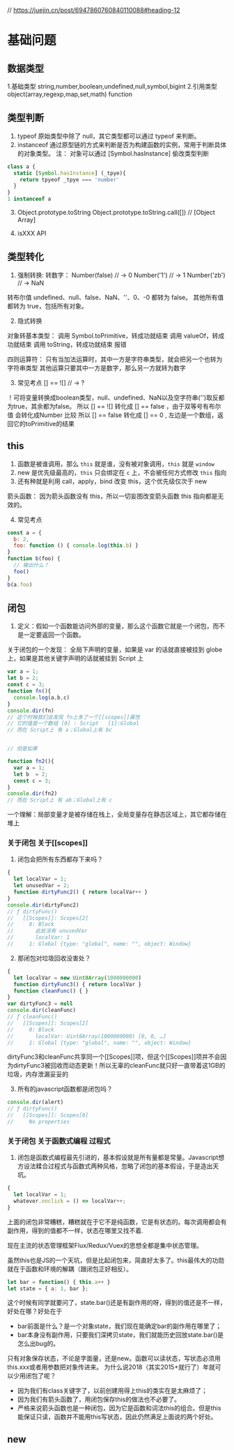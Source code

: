 // https://juejin.cn/post/6947860760840110088#heading-12

# 基础问题

## 数据类型
1.基础类型 string,number,boolean,undefined,null,symbol,bigint
2.引用类型 object(array,regexp,map,set,math)  function

## 类型判断
1. typeof 原始类型中除了 null，其它类型都可以通过 typeof 来判断。
2. instanceof 通过原型链的方式来判断是否为构建函数的实例，常用于判断具体的对象类型。
注：
对象可以通过 [Symbol.hasInstance] 偷改类型判断
```javascript
class a {
  static [Symbol.hasInstance] (_tpye){
    return tpyeof _tpye === 'number'
  }
}
1 instanceof a
```

3. Object.prototype.toString
Object.prototype.toString.call([])  // [Object Array]

4. isXXX API

## 类型转化
1. 强制转换:
转数字：
Number(false) // -> 0
Number('1') // -> 1
Number('zb') // -> NaN

转布尔值
undefined、null、false、NaN、''、0、-0 都转为 false。
其他所有值都转为 true，包括所有对象。

2. 隐式转换

对象转基本类型：
调用 Symbol.toPrimitive，转成功就结束
调用 valueOf，转成功就结束
调用 toString，转成功就结束
报错

四则运算符：
只有当加法运算时，其中一方是字符串类型，就会把另一个也转为字符串类型
其他运算只要其中一方是数字，那么另一方就转为数字

3. 常见考点
[] == ![] // -> ? 

！可将变量转换成boolean类型，null、undefined、NaN以及空字符串('')取反都为true，其余都为false。
所以 [] == ![] 转化成 [] == false ，由于双等号有布尔值 会转化成Number 比较
所以 [] == false 转化成 [] == 0 , 左边是一个数组，返回它的toPrimitive的结果


## this
1. 函数是被谁调用，那么 `this` 就是谁，没有被对象调用，`this` 就是 `window`
2. new 是优先级最高的，`this` 只会绑定在 `c` 上，不会被任何方式修改 `this` 指向
3. 还有种就是利用 call，apply，bind 改变 this，这个优先级仅次于 new

箭头函数：
因为箭头函数没有 this，所以一切妄图改变箭头函数 this 指向都是无效的。

4. 常见考点
```javascript
const a = {
  b: 2,
  foo: function () { console.log(this.b) }
}
function b(foo) {
  // 输出什么？
  foo()
}
b(a.foo)
```


## 闭包

1. 定义：假如一个函数能访问外部的变量，那么这个函数它就是一个闭包，而不是一定要返回一个函数。

关于闭包的一个发现：
全局下声明的变量，如果是 var 的话就直接被挂到 globe 上，如果是其他关键字声明的话就被挂到 Script 上
``` javascript
var a = 1;
let b = 2;
const c = 3;
function fn(){
  console.log(a,b,c)
}
console.dir(fn)
// 这个时候我们会发现 fn上多了一个[[scopes]]属性
// 它的值是一个数组 [0] : Script   [1]:Global
// 而在 Script上 有 a；Global上有 bc


// 但是如果

function fn2(){
  var a = 1;
  let b  = 2;
  const c = 3;
}
console.dir(fn2)
// 而在 Script上 有 ab；Global上有 c
``` 
一个理解：局部变量才是被存储在栈上，全局变量存在静态区域上，其它都存储在堆上

### 关于闭包 关于[[scopes]]
1. 闭包会把所有东西都存下来吗？
``` javascript
{
  let localVar = 1;
  let unusedVar = 2;
  function dirtyFunc2() { return localVar++ }
}
console.dir(dirtyFunc2)
// ƒ dirtyFunc()
//   [[Scopes]]: Scopes[2]
//     0: Block
//       此处没有 unusedVar
//       localVar: 1
//     1: Global {type: "global", name: "", object: Window}

```

2. 那闭包对垃圾回收没害处？
``` javascript
{
  let localVar = new Uint8Array(1000000000)
  function dirtyFunc3() { return localVar }
  function cleanFunc() { }
}
var dirtyFunc3 = null
console.dir(cleanFunc)
// ƒ cleanFunc()
//   [[Scopes]]: Scopes[2]
//     0: Block
//       localVar: Uint8Array(1000000000) [0, 0, …]
//     1: Global {type: "global", name: "", object: Window}
```

dirtyFunc3和cleanFunc共享同一个[[Scopes]]项，但这个[[Scopes]]项并不会因为dirtyFunc3被回收而动态更新！所以无辜的cleanFunc就只好一直带着这1GB的垃圾，内存泄漏妥妥的

3. 所有的javascript函数都是闭包吗？
``` javascript
console.dir(alert)
// ƒ dirtyFunc()
//   [[Scopes]]: Scopes[0]
//     No properties
```
### 关于闭包 关于函数式编程 过程式
1. 闭包是函数式编程最先引进的，基本假设就是所有量都是常量。Javascript想方设法糅合过程式与函数式两种风格，忽略了闭包的基本假设，于是造出天坑。
``` javascript
{
  let localVar = 1;
  whatever.onclick = () => localVar++;
}
```
上面的闭包非常糟糕，糟糕就在于它不是纯函数，它是有状态的。每次调用都会有副作用，得到的值都不一样，状态在哪里又找不着.

现在主流的状态管理框架Flux/Redux/Vuex的思想全都是集中状态管理。

虽然this也是JS的一个天坑，但是比起闭包来，简直好太多了。this最伟大的功勋就在于函数和环境的解耦（跟闭包正好相反）。

```javascript
let bar = function() { this.a++ }
let state = { a: 1, bar };
```
这个时候有同学就要问了，state.bar()还是有副作用的呀，得到的值还是不一样，好处在哪？好处在于
+ bar前面是什么？是一个对象state，我们现在能确定bar的副作用在哪里了；
+ bar本身没有副作用，只要我们深拷贝state，我们就能历史回放state.bar()是怎么出bug的。


只有对象保存状态，不论是字面量，还是new。函数可以读状态，写状态必须用this.xxx或者用参数把对象传进来。
为什么说2018（其实2015+就行了）年就可以少用闭包了呢？

+ 因为我们有class关键字了，以前创建用得上this的类实在是太麻烦了；
+ 因为我们有箭头函数了，用闭包保存this的做法也不必要了。
+ 严格来说箭头函数也是一种闭包，因为它是函数和词法this的组合。但是this能保证只读，函数并不能用this写状态，因此仍然满足上面说的两个好处。

## new